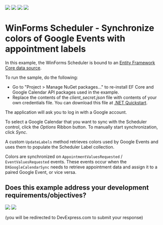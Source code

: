 <!-- default badges list -->
![](https://img.shields.io/endpoint?url=https://codecentral.devexpress.com/api/v1/VersionRange/152613217/24.2.1%2B)
[![](https://img.shields.io/badge/Open_in_DevExpress_Support_Center-FF7200?style=flat-square&logo=DevExpress&logoColor=white)](https://supportcenter.devexpress.com/ticket/details/T830507)
[![](https://img.shields.io/badge/📖_How_to_use_DevExpress_Examples-e9f6fc?style=flat-square)](https://docs.devexpress.com/GeneralInformation/403183)
[![](https://img.shields.io/badge/💬_Leave_Feedback-feecdd?style=flat-square)](#does-this-example-address-your-development-requirementsobjectives)
<!-- default badges end -->
# WinForms Scheduler - Synchronize colors of Google Events with appointment labels

In this example, the WinForms Scheduler is bound to an [Entity Framework Core data source](https://documentation.devexpress.com/WindowsForms/118049/Common-Features/Data-Binding/Binding-to-Entity-Framework-Core).

To run the sample, do the following:

* Go to "Project > Manage NuGet packages..." to re-install EF Core and Google Calendar API packages used in the example.
* Replace the contents of the *client_secret.json* file with contents of your own credentials file. You can download this file at [.NET Quickstart](https://developers.google.com/calendar/quickstart/dotnet).

The application will ask you to log in with a Google account.

To select a Google Calendar that you want to sync with the Scheduler control, click the *Options* Ribbon button. To manually start synchronization, click *Sync*.

A custom `UpdateLabels` method retrieves colors used by Google Events and uses them to populate the Scheduler Label collection.

Colors are synchronized on `AppointmentValuesRequested` / `EventValuesRequested` events. These events occur when the `DXGoogleCalendarSync` needs to retrieve appointment data and assign it to a paired Google Event, or vice versa.
<!-- feedback -->
## Does this example address your development requirements/objectives?

[<img src="https://www.devexpress.com/support/examples/i/yes-button.svg"/>](https://www.devexpress.com/support/examples/survey.xml?utm_source=github&utm_campaign=winforms-scheduler-sync-google-event-colors-with-labels&~~~was_helpful=yes) [<img src="https://www.devexpress.com/support/examples/i/no-button.svg"/>](https://www.devexpress.com/support/examples/survey.xml?utm_source=github&utm_campaign=winforms-scheduler-sync-google-event-colors-with-labels&~~~was_helpful=no)

(you will be redirected to DevExpress.com to submit your response)
<!-- feedback end -->
